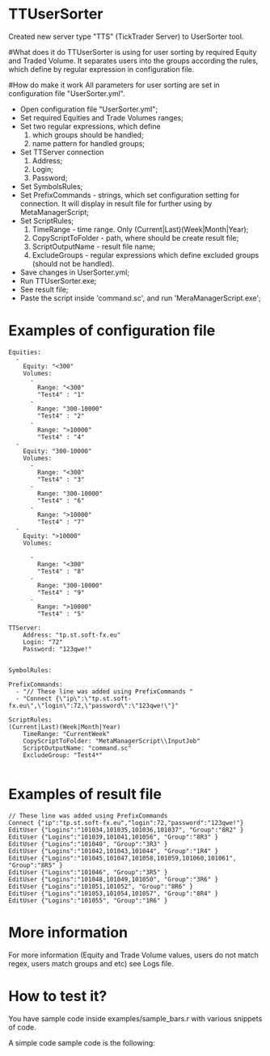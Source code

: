 # TTUserSorter
Created new server type "TTS" (TickTrader Server) to UserSorter tool.

#What does it do
TTUserSorter is using for user sorting by required Equity and Traded Volume. It separates users into the groups according the rules, which define by regular expression in configuration file.

#How do make it work 
All parameters for user sorting are set in configuration file "UserSorter.yml".
 - Open configuration file "UserSorter.yml";
 - Set required Equities and Trade Volumes ranges;
 - Set two regular expressions, which define
 	1) which groups should be handled;
	2) name pattern for handled groups;
 - Set TTServer connection
 	1) Address;
	2) Login;
	3) Password;
 - Set SymbolsRules;
 - Set PrefixCommands - strings, which set configuration setting for connection. It will display in result file for further using by MetaManagerScript;
 - Set ScriptRules;
 	1) TimeRange - time range. Only (Current|Last)(Week|Month|Year);
	2) CopyScriptToFolder - path, where should be create result file;
	3) ScriptOutputName - result file name;
	4) ExcludeGroups - regular expressions which define excluded groups (should not be handled).
 - Save changes in UserSorter.yml;
 - Run TTUserSorter.exe;
 - See result file;
 - Paste the script inside 'command.sc', and run 'MeraManagerScript.exe';
 

# Examples of configuration file
```
Equities: 
  - 
    Equity: "<300"
    Volumes:
      -
        Range: "<300"
        "Test4" : "1" 
      -
        Range: "300-10000"
        "Test4" : "2" 
      -
        Range: ">10000"
        "Test4" : "4" 
  -
    Equity: "300-10000"
    Volumes:
      -
        Range: "<300"
        "Test4" : "3" 
      -
        Range: "300-10000"
        "Test4" : "6" 
      -
        Range: ">10000"
        "Test4" : "7" 
  -
    Equity: ">10000"
    Volumes:

      -
        Range: "<300"
        "Test4" : "8" 
      -
        Range: "300-10000"
        "Test4" : "9" 
      -
        Range: ">10000"
        "Test4" : "5" 

TTServer:
    Address: "tp.st.soft-fx.eu"
    Login: "72"
    Password: "123qwe!"

 
SymbolRules: 
  
PrefixCommands:
  - "// These line was added using PrefixCommands "
  - "Connect {\"ip\":\"tp.st.soft-fx.eu\",\"login\":72,\"password\":\"123qwe!\"}"
 
ScriptRules:
(Current|Last)(Week|Month|Year)
    TimeRange: "CurrentWeek" 
    CopyScriptToFolder: "MetaManagerScript\\InputJob" 
    ScriptOutputName: "command.sc" 
    ExcludeGroup: "Test4*"


```

# Examples of result file
```
// These line was added using PrefixCommands 
Connect {"ip":"tp.st.soft-fx.eu","login":72,"password":"123qwe!"}
EditUser {"Logins":"101034,101035,101036,101037", "Group":"8R2" }
EditUser {"Logins":"101039,101041,101056", "Group":"8R3" }
EditUser {"Logins":"101040", "Group":"3R3" }
EditUser {"Logins":"101042,101043,101044", "Group":"1R4" }
EditUser {"Logins":"101045,101047,101058,101059,101060,101061", "Group":"8R5" }
EditUser {"Logins":"101046", "Group":"3R5" }
EditUser {"Logins":"101048,101049,101050", "Group":"3R6" }
EditUser {"Logins":"101051,101052", "Group":"8R6" }
EditUser {"Logins":"101053,101054,101057", "Group":"8R4" }
EditUser {"Logins":"101055", "Group":"1R6" }

```

# More information
For more information (Equity and Trade Volume values, users do not match regex, users match groups and etc) see Logs file. 
# How to test it?
You have sample code inside examples/sample_bars.r with various snippets of code. 

A simple code sample code is the following:

